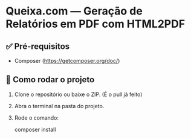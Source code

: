 # Queixa.com — Geração de Relatórios em PDF com HTML2PDF

## ✅ Pré-requisitos

- Composer  (https://getcomposer.org/doc/)

## 🚀 Como rodar o projeto


1. Clone o repositório ou baixe o ZIP. (É o pull já feito)
2. Abra o terminal na pasta do projeto.
3. Rode o comando:

   composer install
